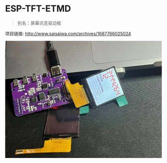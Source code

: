 
# ESP-TFT-ETMD
> 别名：屏幕讯息驱动板

项目链接: http://www.saisaiwa.com/archives/1687766025024


![Alt](/img/tft-spi.jpg#pic_center)